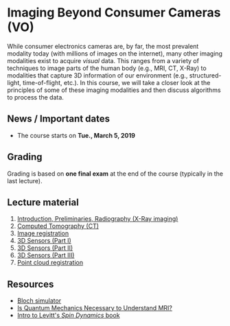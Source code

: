 # Imaging Beyond Consumer Cameras (VO)

While consumer electronics cameras are, by far, the most prevalent modality
today (with millions of images on the internet), many other imaging modalities
exist to acquire *visual* data. This ranges from a variety of techniques to
image parts of the human body (e.g., MRI, CT, X-Ray) to modalities that
capture 3D information of our environment (e.g., structured-light, time-of-flight,
etc.). In this course, we will take a closer look at the principles of some of
these imaging modalities and then discuss algorithms to process the data.

## News / Important dates

- The course starts on **Tue., March 5, 2019**

## Grading

Grading is based on **one final exam** at the end of the course (typically in the last lecture).

## Lecture material

1. [Introduction, Preliminaries, Radiography (X-Ray imaging)](slides_00.pdf)
2. [Computed Tomography (CT)](slides_01.pdf)
3. [Image registration](slides_03.pdf)
4. [3D Sensors (Part I)](slides_04.pdf)
5. [3D Sensors (Part II)](slides_05.pdf)
6. [3D Sensors (Part III)](slides_06.pdf)
7. [Point cloud registration](slides_07.pdf)


## Resources

- [Bloch simulator](http://www.drcmr.dk/bloch)
- [Is Quantum Mechanics Necessary to Understand MRI?](http://www.drcmr.dk/Docs/IsQuantumMechanicsNecessaryForUnderstandingMagneticResonance.pdf)
- [Intro to Levitt's *Spin Dynamics* book](http://samples.sainsburysebooks.co.uk/9780470517123_sample_417622.pdf)
